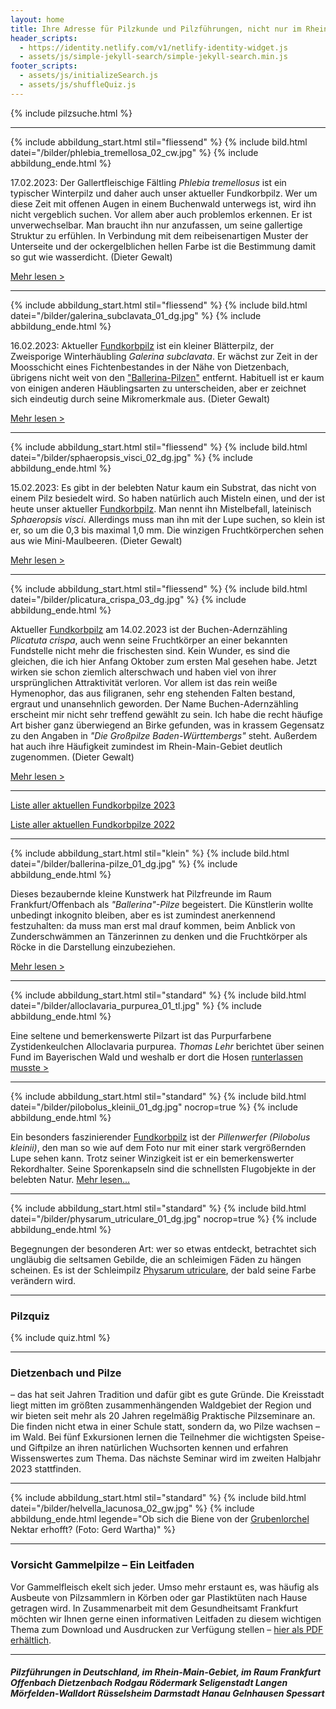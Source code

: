 ```yaml
---
layout: home
title: Ihre Adresse für Pilzkunde und Pilzführungen, nicht nur im Rhein-Main-Gebiet
header_scripts:
  - https://identity.netlify.com/v1/netlify-identity-widget.js
  - assets/js/simple-jekyll-search/simple-jekyll-search.min.js
footer_scripts:
  - assets/js/initializeSearch.js
  - assets/js/shuffleQuiz.js
---
```

{% include pilzsuche.html %}

- - -

{% include abbildung_start.html stil="fliessend" %}
{% include bild.html datei="/bilder/phlebia_tremellosa_02_cw.jpg" %}
{% include abbildung_ende.html %}

17.02.2023: Der Gallertfleischige Fältling *Phlebia tremellosus* ist ein typischer Winterpilz und daher auch unser aktueller Fundkorbpilz. Wer um diese Zeit mit offenen Augen in einem Buchenwald unterwegs ist, wird ihn nicht vergeblich suchen. Vor allem aber auch problemlos erkennen. Er ist unverwechselbar. Man braucht ihn nur anzufassen, um seine gallertige Struktur zu erfühlen. In Verbindung mit dem reibeisenartigen Muster der Unterseite und der ockergelblichen hellen Farbe ist die Bestimmung damit so gut wie wasserdicht. (Dieter Gewalt)

[Mehr lesen >](/pilze/phlebia-tremellosa-gallertfleischiger-fältling)

<div style="clear:  both"></div>

- - -

{% include abbildung_start.html stil="fliessend" %}
{% include bild.html datei="/bilder/galerina_subclavata_01_dg.jpg" %}
{% include abbildung_ende.html %}

16.02.2023: Aktueller [Fundkorbpilz](AA "Glossar-") ist ein kleiner Blätterpilz, der Zweisporige Winterhäubling *Galerina subclavata*. Er wächst zur Zeit in der Moosschicht eines Fichtenbestandes in der Nähe von Dietzenbach, übrigens nicht weit von den ["Ballerina-Pilzen"](/termine) entfernt. Habituell ist er kaum von einigen anderen Häublingsarten zu unterscheiden, aber er zeichnet sich eindeutig durch seine Mikromerkmale aus. (Dieter Gewalt)

[Mehr lesen >](/pilze/galerina-subclavata-zweisporiger-winterhäubling)

<div style="clear:  both"></div>

- - -

{% include abbildung_start.html stil="fliessend" %}
{% include bild.html datei="/bilder/sphaeropsis_visci_02_dg.jpg" %}
{% include abbildung_ende.html %}

15.02.2023: Es gibt in der belebten Natur kaum ein Substrat, das nicht von einem Pilz besiedelt wird. So haben natürlich auch Misteln einen, und der ist heute unser aktueller [Fundkorbpilz](AA "Glossar-"). Man nennt ihn Mistelbefall, lateinisch *Sphaeropsis visci*. Allerdings muss man ihn mit der Lupe suchen, so klein ist er, so um die 0,3 bis maximal 1,0 mm. Die winzigen Fruchtkörperchen sehen aus wie Mini-Maulbeeren. (Dieter Gewalt)

[Mehr lesen >](/pilze/sphaeropsis-visci-mistelbefall)

<div style="clear:  both"></div>

- - -

{% include abbildung_start.html stil="fliessend" %}
{% include bild.html datei="/bilder/plicatura_crispa_03_dg.jpg" %}
{% include abbildung_ende.html %}

Aktueller [Fundkorbpilz](AA "Glossar-") am 14.02.2023 ist der Buchen-Adernzähling *Plicatuta crispa*, auch wenn seine Fruchtkörper an einer bekannten Fundstelle nicht mehr die frischesten sind. Kein Wunder, es sind die gleichen, die ich hier Anfang Oktober zum ersten Mal gesehen habe. Jetzt wirken sie schon ziemlich alterschwach und haben viel von ihrer ursprünglichen Attraktivität verloren. Vor allem ist das rein weiße Hymenophor, das aus filigranen, sehr eng stehenden Falten bestand, ergraut und unansehnlich geworden. Der Name Buchen-Adernzähling erscheint mir nicht sehr treffend gewählt zu sein. Ich habe die recht häufige Art bisher ganz überwiegend an Birke gefunden, was in krassem Gegensatz zu den Angaben in *"Die Großpilze Baden-Württembergs"* steht. Außerdem hat auch ihre Häufigkeit zumindest im Rhein-Main-Gebiet deutlich zugenommen. (Dieter Gewalt)

[Mehr lesen >](/pilze/plicatura-crispa-buchen-adernzähling)

<div style="clear:  both"></div>

- - -

[Liste aller aktuellen Fundkorbpilze 2023](/artikel/liste-aller-aktuellen-fundkorbpilze-2023.html)

[Liste aller aktuellen Fundkorbpilze 2022](/artikel/liste-aller-aktuellen-fundkorbpilze-2022.html)

- - -

{% include abbildung_start.html stil="klein" %}
{% include bild.html datei="/bilder/ballerina-pilze_01_dg.jpg" %}
{% include abbildung_ende.html %}

Dieses bezaubernde kleine Kunstwerk hat Pilzfreunde im Raum Frankfurt/Offenbach als *"Ballerina"-Pilze* begeistert. Die Künstlerin wollte unbedingt inkognito bleiben, aber es ist zumindest anerkennend festzuhalten: da muss man erst mal drauf kommen, beim Anblick von Zunderschwämmen an Tänzerinnen zu denken und die Fruchtkörper als Röcke in die Darstellung einzubeziehen.

[Mehr lesen >](/termine)

- - -

{% include abbildung_start.html stil="standard" %}
{% include bild.html datei="/bilder/alloclavaria_purpurea_01_tl.jpg" %}
{% include abbildung_ende.html %}

Eine seltene und bemerkenswerte Pilzart ist das Purpurfarbene Zystidenkeulchen Alloclavaria purpurea. *Thomas Lehr* berichtet über seinen Fund im Bayerischen Wald und weshalb er dort die Hosen [runterlassen musste >](/pilze/alloclavaria-purpurea-purpurfarbenes-zystidenkeulchen)

- - -

{% include abbildung_start.html stil="standard" %}
{% include bild.html datei="/bilder/pilobolus_kleinii_01_dg.jpg" nocrop=true %}
{% include abbildung_ende.html %}

Ein besonders faszinierender [Fundkorbpilz](AA "Glossar-") ist der *Pillenwerfer (Pilobolus kleinii)*, den man so wie auf dem Foto nur mit einer stark vergrößernden Lupe sehen kann. Trotz seiner Winzigkeit ist er ein bemerkenswerter Rekordhalter. Seine Sporenkapseln sind die schnellsten Flugobjekte in der belebten Natur. [Mehr lesen...](/pilze/pilobolus-kleinii-pillenwerfer)

- - -

{% include abbildung_start.html stil="standard" %}
{% include bild.html datei="/bilder/physarum_utriculare_01_dg.jpg" nocrop=true %}
{% include abbildung_ende.html %}

Begegnungen der besonderen Art: wer so etwas entdeckt, betrachtet sich ungläubig die seltsamen Gebilde, die an schleimigen Fäden zu hängen scheinen. Es ist der Schleimpilz [Physarum utriculare](/pilze/physarum-utriculare-fadenfruchtschleimpilz), der bald seine Farbe verändern wird.

- - -

### Pilzquiz

{% include quiz.html %}

- - -

### Dietzenbach und Pilze

– das hat seit Jahren Tradition und dafür gibt es gute Gründe. Die Kreisstadt liegt mitten im größten zusammenhängenden Waldgebiet der Region und wir bieten seit mehr als 20 Jahren regelmäßig Praktische Pilzseminare an. Die finden nicht etwa in einer Schule statt, sondern da, wo Pilze wachsen – im Wald. Bei fünf Exkursionen lernen die Teilnehmer die wichtigsten Speise- und Giftpilze an ihren natürlichen Wuchsorten kennen und erfahren Wissenswertes zum Thema. Das nächste Seminar wird im zweiten Halbjahr 2023 stattfinden.

- - -

{% include abbildung_start.html stil="standard" %}
{% include bild.html datei="/bilder/helvella_lacunosa_02_gw.jpg" %}
{% include abbildung_ende.html legende="Ob sich die Biene von der <a href='/pilze/helvella-lacunosa-grubenlorchel'>Grubenlorchel</a> Nektar erhofft?  (Foto: Gerd Wartha)" %}

- - -

### Vorsicht Gammelpilze – Ein Leitfaden

Vor Gammelfleisch ekelt sich jeder. Umso mehr erstaunt es, was häufig als Ausbeute von Pilzsammlern in Körben oder gar Plastiktüten nach Hause getragen wird. In Zusammenarbeit mit dem Gesundheitsamt Frankfurt möchten wir Ihnen gerne einen informativen Leitfaden zu diesem wichtigen Thema zum Download und Ausdrucken zur Verfügung stellen – [hier als PDF erhältlich](/assets/docs/Fundkorb.de-Gammelpilze.pdf).

- - -

##### Pilzführungen in Deutschland, im Rhein-Main-Gebiet, im Raum Frankfurt Offenbach Dietzenbach Rodgau Rödermark Seligenstadt Langen Mörfelden-Walldort Rüsselsheim Darmstadt Hanau Gelnhausen Spessart